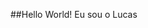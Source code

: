 ##Hello World! Eu sou o Lucas

<a href="https://www.linkedin.com/in/lucas-almeida17?lipi=urn%3Ali%3Apage%3Ad_flagship3_profile_view_base_contact_details%3BNms5Wq2dS1uZUBTYp%2F4njA%3D%3D"><img scr="https://img.shields.io/badge/LinkedIn-0077B5?style=for-the-badge&logo=linkedin&logoColor=white"></a>
